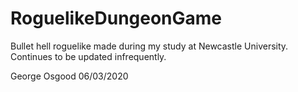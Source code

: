 # RoguelikeDungeonGame
Bullet hell roguelike made during my study at Newcastle University. Continues to be updated infrequently.

George Osgood 06/03/2020
